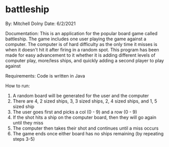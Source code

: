 # battleship
By: Mitchell Dolny 
Date: 6/2/2021

Documentation: 
This is an application for the popular board game called battleship. The game 
includes one user playing the game against a computer. The computer is of 
hard difficulty as the only time it misses is when it doesn't hit it after 
firing in a random spot. This program has been made for easy advancement to it 
whether it is adding different levels of computer play, more/less ships, and quickly
adding a second player to play against

Requirements:
Code is written in Java

How to run:
1. A random board will be generated for the user and the computer
2. There are 4, 2 sized ships, 3, 3 sized ships, 2, 4 sized ships, and 1, 5 sized ship
3. The user goes first and picks a col (0 - 9) and a row (0 - 9)
4. If the shot hits a ship on the computer board, then they will go again until they miss
5. The computer then takes their shot and continues until a miss occurs
6. The game ends once either board has no ships remaining (by repeating steps 3-5)
